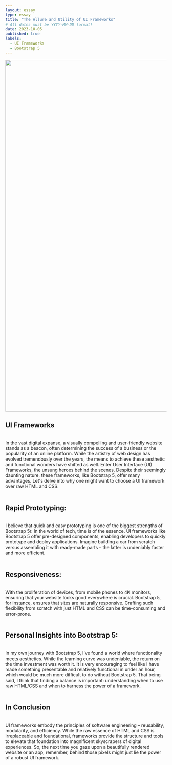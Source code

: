 ```yaml
---
layout: essay
type: essay
title: "The Allure and Utility of UI Frameworks"
# All dates must be YYYY-MM-DD format!
date: 2023-10-05
published: true
labels:
  - UI Frameworks
  - Bootstrap 5
---
```


<p>
	<img width="1100px" src="../img/IslandSnowPic.PNG" class="img-thumbnail" >
<h2>UI Frameworks</h2><br>
  In the vast digital expanse, a visually compelling and user-friendly website stands as a beacon, often determining the success of a business or the popularity of an online platform. 
  While the artistry of web design has evolved tremendously over the years, the means to achieve these aesthetic and functional wonders have shifted as well. Enter User Interface (UI) Frameworks, 
  the unsung heroes behind the scenes. Despite their seemingly daunting nature, these frameworks, like Bootstrap 5, offer many advantages. Let's delve into why one might want to choose a UI framework over raw HTML and CSS.
<br><br>

<h2>Rapid Prototyping:</h2><br>
  I believe that quick and easy prototyping is one of the biggest strengths of Bootstrap 5r. In the world of tech, time is of the essence.
  UI frameworks like Bootstrap 5 offer pre-designed components, enabling developers to quickly prototype and deploy applications. Imagine building a car from
  scratch versus assembling it with ready-made parts – the latter is undeniably faster and more efficient.
<br><br>

<h2>Responsiveness:</h2><br>
  With the proliferation of devices, from mobile phones to 4K monitors, ensuring that your website looks good everywhere is crucial. Bootstrap 5, for instance,
  ensures that sites are naturally responsive. Crafting such flexibility from scratch with just HTML and CSS can be time-consuming and error-prone.
<br><br>

<h2>Personal Insights into Bootstrap 5:</h2><br>
  In my own journey with Bootstrap 5, I've found a world where functionality meets aesthetics. While the learning curve was undeniable, the return on the time investment was worth it.
  It is very encouraging to feel like I have made something presentable and relatively functional in under an hour, which would be much more difficult to do without Bootstrap 5. 
  That being said, I think that finding a balance is important: understanding when to use raw HTML/CSS and when to harness the power of a framework.
<br><br>

<h2>In Conclusion</h2><br>
  UI frameworks embody the principles of software engineering – reusability, modularity, and efficiency. While the raw essence of HTML and CSS is irreplaceable and foundational, 
  frameworks provide the structure and tools to elevate that foundation into magnificent skyscrapers of digital experiences. So, the next time you gaze upon a beautifully rendered 
  website or an app, remember, behind those pixels might just lie the power of a robust UI framework.
</p>
